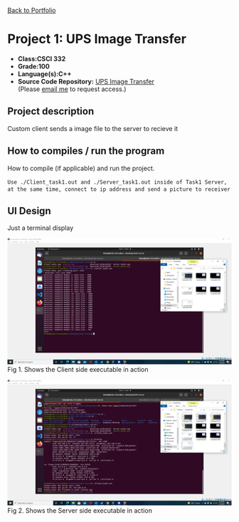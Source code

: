 [Back to Portfolio](./)

Project 1: UPS Image Transfer
===============

-   **Class:CSCI 332** 
-   **Grade:100**
-   **Language(s):C++**
-   **Source Code Repository:** [UPS Image Transfer](https://github.com/BACollins96/csci-332-project)  
    (Please [email me](mailto:bacollins1@csustudent.net?subject=GitHub%20Access) to request access.)

## Project description

Custom client sends a image file to the server to recieve it 

## How to compiles / run the program

How to compile (if applicable) and run the project.

```
Use ./Client_task1.out and ./Server_task1.out inside of Task1 Server, at the same time, connect to ip address and send a picture to receiver
```

## UI Design

Just a terminal display

![screenshot](Seniorscreenshots/Screenshot(89).png)
Fig 1. Shows the Client side executable in action


![screenshot](Seniorscreenshots/Screenshot(90).png)
Fig 2. Shows the Server side executable in action
